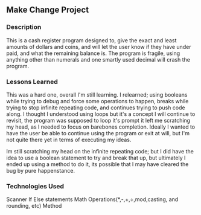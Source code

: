 ## Make Change Project

### Description
This is a cash register program designed to,
give the exact and least amounts of dollars and coins,
and will let the user know if they have under paid, and
what the remaining balance is. The program is fragile, using anything other than numerals and one smartly used decimal will crash the program.
### Lessons Learned
This was a hard one, overall I'm still learning.
I relearned; using booleans while trying to debug and force some operations to happen, breaks while trying to stop infinite repeating code, and continues trying to push code along.
I thought I understood using loops but it's a concept I will continue to revisit, the program was supposed to loop it's prompt it left me scratching my head, as I needed to focus on barebones completion. Ideally I wanted to have the user be able to continue using the program or exit at will, but I'm not quite there yet in terms of executing my ideas.

Im still scratching my head on the infinite repeating code; but I did have the idea to use a boolean statement to try and break that up, but ultimately I ended up using a method to do it, its possible that I may have cleared the bug by pure happenstance.

### Technologies Used
Scanner
If Else statements
Math Operations(*,-,+,÷,mod,casting, and rounding, etc)
Method
